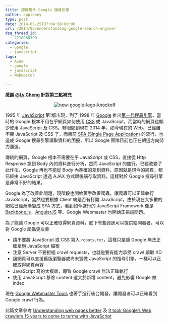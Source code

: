 ```yaml
---
title: 認識現今 Google 搜尋引擎
author: appleboy
type: post
date: 2014-05-25T07:04:38+00:00
url: /2014/05/understanding-google-search-engine/
dsq_thread_id:
  - 2710960390
categories:
  - Google
  - javascript
tags:
  - AJAX
  - google
  - javascript
  - Webmaster

---
```

**感謝 [@Ly Cheng][1] 針對第三點補充**

<div style="margin:0 auto; text-align:center">
  <a href="https://www.flickr.com/photos/appleboy/14077059487" title="new-google-logo-knockoff by Bo-Yi Wu, on Flickr"><img src="https://i1.wp.com/farm3.staticflickr.com/2930/14077059487_58046d689e.jpg?resize=500%2C194&#038;ssl=1" alt="new-google-logo-knockoff" data-recalc-dims="1" /></a>
</div>

1995 年 [JavaScript][2] 第1版出現，到了 1998 年 [Google][3] 推出[第一代搜尋引擎][4]，當時的 Google 根本不用在乎網頁如何使用 [CSS][5] 或 JavaScript，而當時的網頁也顯少使用 JavaScript 及 CSS。轉眼間到現在 2014 年，如今現在的 Web，已經離不開 JavaScript 及 CSS 了，而目前 [SPA (Single Page Application)][6] 的流行，也造成 Google 搜尋引擎讀取資料的困擾，所以 Google 團隊目前也正在朝這方向努力邁進。

<!--more-->

傳統的網頁，Google 根本不需要在乎 JavaScript 或 CSS，直接從 Http Response 拿到 Body 內的資料進行分析，然而 JavaScript 的盛行，已經改變了此作法，Google 再也不能從 Body 內準確的拿到資料，原因就是現今的網頁，都已經由 JavaScript 透過 AJAX 方式跟後端存取資料，這樣對於 Google 搜尋引擎是非常不好的結果。

Google 為了改善此問題，現階段也開始著手改善爬蟲，讓爬蟲可以正確執行 JavaScript，當然也要根據 Client 端是否有打開 JavaScript。由於現在大多數的網站已經漸漸變成 SPA 方式，看到如今盛行的 JavaScript Framework 像是 [Backbone.js][7]，[AngularJS][8] 等。Google Webmaster 也開始正視這問題。

為了能讓 Google 可以正確取得網頁資料，底下有些資訊可以提供給開發者，可以對 Google 爬蟲更友善

  * 請不要將 JavaScript 或 CSS 寫入 `robots.txt`，這樣只是讓 Google 無法正確拿到 JavaScript 檔案
  * 注意 Server 不要拒絕 crawl requests，也就是要有能力承受 crawl 讀取 XD
  * 讓網頁可以支援舊版瀏覽器或尚未實做 JavaScript 的搜尋引擎，一樣可以正確取得網頁內容
  * JavaScript 寫的太複雜，導致 Google crawl 無法正確執行
  * 使用 JavaScript 移除 content 遠大於新增 content，避免影響 Google 做 index

現在 [Google Webmaster Tools][9] 也著手進行後台開發，讓開發者可以正確看到 Google crawl 行為。

此篇文章參考 [Understanding web pages better][10] 及 [It took Google’s Web crawlers 15 years to come to terms with JavaScript][11]

 [1]: https://www.facebook.com/yhsiang
 [2]: http://zh.wikipedia.org/wiki/JavaScript
 [3]: https://www.google.com/
 [4]: https://www.google.com/about/company/history/#1998
 [5]: http://en.wikipedia.org/wiki/Cascading_Style_Sheets
 [6]: http://en.wikipedia.org/wiki/Single-page_application
 [7]: http://backbonejs.org/
 [8]: https://angularjs.org/
 [9]: https://www.google.com/webmasters/tools/home
 [10]: http://googlewebmastercentral.blogspot.tw/2014/05/understanding-web-pages-better.html
 [11]: http://venturebeat.com/2014/05/23/it-took-googles-web-crawlers-15-years-to-come-to-terms-with-javascript/